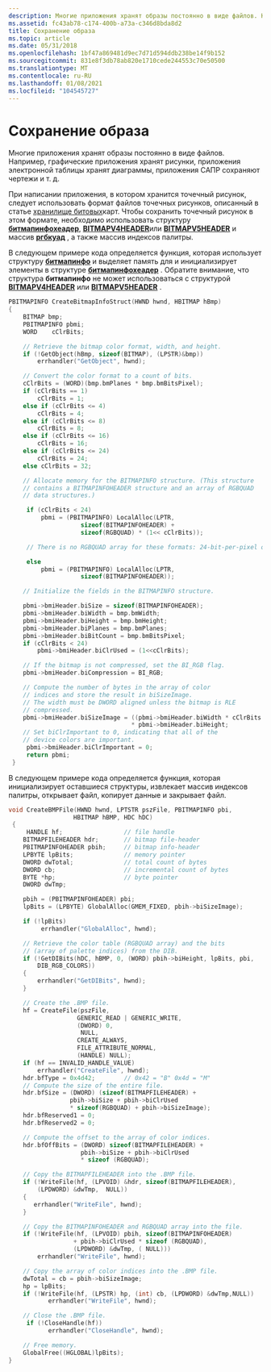 ```yaml
---
description: Многие приложения хранят образы постоянно в виде файлов. Например, графические приложения хранят рисунки, приложения электронной таблицы хранят диаграммы, приложения САПР сохраняют чертежи и т. д.
ms.assetid: fc43ab78-c174-400b-a73a-c346d8bda8d2
title: Сохранение образа
ms.topic: article
ms.date: 05/31/2018
ms.openlocfilehash: 1bf47a869481d9ec7d71d594ddb238be14f9b152
ms.sourcegitcommit: 831e8f3db78ab820e1710cede244553c70e50500
ms.translationtype: MT
ms.contentlocale: ru-RU
ms.lasthandoff: 01/08/2021
ms.locfileid: "104545727"
---
```

# <a name="storing-an-image"></a>Сохранение образа

Многие приложения хранят образы постоянно в виде файлов. Например, графические приложения хранят рисунки, приложения электронной таблицы хранят диаграммы, приложения САПР сохраняют чертежи и т. д.

При написании приложения, в котором хранится точечный рисунок, следует использовать формат файлов точечных рисунков, описанный в статье [хранилище битовых](bitmap-storage.md)карт. Чтобы сохранить точечный рисунок в этом формате, необходимо использовать структуру [**битмапинфохеадер**](/previous-versions//dd183376(v=vs.85)), [**BITMAPV4HEADER**](/windows/desktop/api/Wingdi/ns-wingdi-bitmapv4header)или [**BITMAPV5HEADER**](/windows/desktop/api/Wingdi/ns-wingdi-bitmapv5header) и массив [**ргбкуад**](/windows/win32/api/wingdi/ns-wingdi-rgbquad) , а также массив индексов палитры.

В следующем примере кода определяется функция, которая использует структуру [**битмапинфо**](/windows/win32/api/wingdi/ns-wingdi-bitmapinfo) и выделяет память для и инициализирует элементы в структуре [**битмапинфохеадер**](/previous-versions//dd183376(v=vs.85)) . Обратите внимание, что структура **битмапинфо** не может использоваться с структурой [**BITMAPV4HEADER**](/windows/desktop/api/Wingdi/ns-wingdi-bitmapv4header) или [**BITMAPV5HEADER**](/windows/desktop/api/Wingdi/ns-wingdi-bitmapv5header) .


```C++
PBITMAPINFO CreateBitmapInfoStruct(HWND hwnd, HBITMAP hBmp)
{ 
    BITMAP bmp; 
    PBITMAPINFO pbmi; 
    WORD    cClrBits; 

    // Retrieve the bitmap color format, width, and height.  
    if (!GetObject(hBmp, sizeof(BITMAP), (LPSTR)&bmp)) 
        errhandler("GetObject", hwnd); 

    // Convert the color format to a count of bits.  
    cClrBits = (WORD)(bmp.bmPlanes * bmp.bmBitsPixel); 
    if (cClrBits == 1) 
        cClrBits = 1; 
    else if (cClrBits <= 4) 
        cClrBits = 4; 
    else if (cClrBits <= 8) 
        cClrBits = 8; 
    else if (cClrBits <= 16) 
        cClrBits = 16; 
    else if (cClrBits <= 24) 
        cClrBits = 24; 
    else cClrBits = 32; 

    // Allocate memory for the BITMAPINFO structure. (This structure  
    // contains a BITMAPINFOHEADER structure and an array of RGBQUAD  
    // data structures.)  

     if (cClrBits < 24) 
         pbmi = (PBITMAPINFO) LocalAlloc(LPTR, 
                    sizeof(BITMAPINFOHEADER) + 
                    sizeof(RGBQUAD) * (1<< cClrBits)); 

     // There is no RGBQUAD array for these formats: 24-bit-per-pixel or 32-bit-per-pixel 

     else 
         pbmi = (PBITMAPINFO) LocalAlloc(LPTR, 
                    sizeof(BITMAPINFOHEADER)); 

    // Initialize the fields in the BITMAPINFO structure.  

    pbmi->bmiHeader.biSize = sizeof(BITMAPINFOHEADER); 
    pbmi->bmiHeader.biWidth = bmp.bmWidth; 
    pbmi->bmiHeader.biHeight = bmp.bmHeight; 
    pbmi->bmiHeader.biPlanes = bmp.bmPlanes; 
    pbmi->bmiHeader.biBitCount = bmp.bmBitsPixel; 
    if (cClrBits < 24) 
        pbmi->bmiHeader.biClrUsed = (1<<cClrBits); 

    // If the bitmap is not compressed, set the BI_RGB flag.  
    pbmi->bmiHeader.biCompression = BI_RGB; 

    // Compute the number of bytes in the array of color  
    // indices and store the result in biSizeImage.  
    // The width must be DWORD aligned unless the bitmap is RLE 
    // compressed. 
    pbmi->bmiHeader.biSizeImage = ((pbmi->bmiHeader.biWidth * cClrBits +31) & ~31) /8
                                  * pbmi->bmiHeader.biHeight; 
    // Set biClrImportant to 0, indicating that all of the  
    // device colors are important.  
     pbmi->bmiHeader.biClrImportant = 0; 
     return pbmi; 
 } 
```



В следующем примере кода определяется функция, которая инициализирует оставшиеся структуры, извлекает массив индексов палитры, открывает файл, копирует данные и закрывает файл.


```C++
void CreateBMPFile(HWND hwnd, LPTSTR pszFile, PBITMAPINFO pbi, 
                  HBITMAP hBMP, HDC hDC) 
 { 
     HANDLE hf;                 // file handle  
    BITMAPFILEHEADER hdr;       // bitmap file-header  
    PBITMAPINFOHEADER pbih;     // bitmap info-header  
    LPBYTE lpBits;              // memory pointer  
    DWORD dwTotal;              // total count of bytes  
    DWORD cb;                   // incremental count of bytes  
    BYTE *hp;                   // byte pointer  
    DWORD dwTmp; 

    pbih = (PBITMAPINFOHEADER) pbi; 
    lpBits = (LPBYTE) GlobalAlloc(GMEM_FIXED, pbih->biSizeImage);

    if (!lpBits) 
         errhandler("GlobalAlloc", hwnd); 

    // Retrieve the color table (RGBQUAD array) and the bits  
    // (array of palette indices) from the DIB.  
    if (!GetDIBits(hDC, hBMP, 0, (WORD) pbih->biHeight, lpBits, pbi, 
        DIB_RGB_COLORS)) 
    {
        errhandler("GetDIBits", hwnd); 
    }

    // Create the .BMP file.  
    hf = CreateFile(pszFile, 
                   GENERIC_READ | GENERIC_WRITE, 
                   (DWORD) 0, 
                    NULL, 
                   CREATE_ALWAYS, 
                   FILE_ATTRIBUTE_NORMAL, 
                   (HANDLE) NULL); 
    if (hf == INVALID_HANDLE_VALUE) 
        errhandler("CreateFile", hwnd); 
    hdr.bfType = 0x4d42;        // 0x42 = "B" 0x4d = "M"  
    // Compute the size of the entire file.  
    hdr.bfSize = (DWORD) (sizeof(BITMAPFILEHEADER) + 
                 pbih->biSize + pbih->biClrUsed 
                 * sizeof(RGBQUAD) + pbih->biSizeImage); 
    hdr.bfReserved1 = 0; 
    hdr.bfReserved2 = 0; 

    // Compute the offset to the array of color indices.  
    hdr.bfOffBits = (DWORD) sizeof(BITMAPFILEHEADER) + 
                    pbih->biSize + pbih->biClrUsed 
                    * sizeof (RGBQUAD); 

    // Copy the BITMAPFILEHEADER into the .BMP file.  
    if (!WriteFile(hf, (LPVOID) &hdr, sizeof(BITMAPFILEHEADER), 
        (LPDWORD) &dwTmp,  NULL)) 
    {
       errhandler("WriteFile", hwnd); 
    }

    // Copy the BITMAPINFOHEADER and RGBQUAD array into the file.  
    if (!WriteFile(hf, (LPVOID) pbih, sizeof(BITMAPINFOHEADER) 
                  + pbih->biClrUsed * sizeof (RGBQUAD), 
                  (LPDWORD) &dwTmp, ( NULL)))
        errhandler("WriteFile", hwnd); 

    // Copy the array of color indices into the .BMP file.  
    dwTotal = cb = pbih->biSizeImage; 
    hp = lpBits; 
    if (!WriteFile(hf, (LPSTR) hp, (int) cb, (LPDWORD) &dwTmp,NULL)) 
           errhandler("WriteFile", hwnd); 

    // Close the .BMP file.  
     if (!CloseHandle(hf)) 
           errhandler("CloseHandle", hwnd); 

    // Free memory.  
    GlobalFree((HGLOBAL)lpBits);
}
```



 

 
